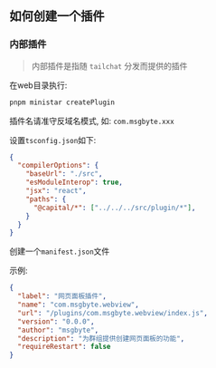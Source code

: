 ## 如何创建一个插件

### 内部插件

> 内部插件是指随 `tailchat` 分发而提供的插件

在web目录执行:

```bash
pnpm ministar createPlugin 
```

插件名请准守反域名模式, 如: `com.msgbyte.xxx`

设置`tsconfig.json`如下: 
```json
{
  "compilerOptions": {
    "baseUrl": "./src",
    "esModuleInterop": true,
    "jsx": "react",
    "paths": {
      "@capital/*": ["../../../src/plugin/*"],
    }
  }
}
```

创建一个`manifest.json`文件

示例:
```json
{
  "label": "网页面板插件",
  "name": "com.msgbyte.webview",
  "url": "/plugins/com.msgbyte.webview/index.js",
  "version": "0.0.0",
  "author": "msgbyte",
  "description": "为群组提供创建网页面板的功能",
  "requireRestart": false
}
```
